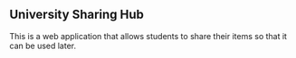 ## University Sharing Hub
This is a web application that allows students to share their items so that it can be used later.